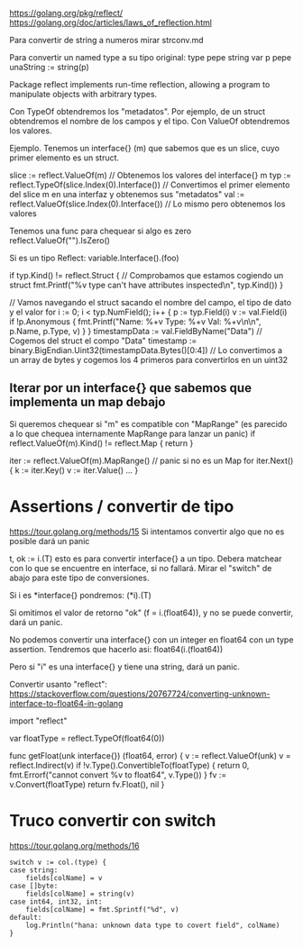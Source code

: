 https://golang.org/pkg/reflect/
https://golang.org/doc/articles/laws_of_reflection.html

Para convertir de string a numeros mirar strconv.md

Para convertir un named type a su tipo original:
  type pepe string
  var p pepe
  unaString := string(p)

Package reflect implements run-time reflection, allowing a program to manipulate objects with arbitrary types. 

Con TypeOf obtendremos los "metadatos". Por ejemplo, de un struct obtendremos el nombre de los campos y el tipo.
Con ValueOf obtendremos los valores.

Ejemplo.
Tenemos un interface{} (m) que sabemos que es un slice, cuyo primer elemento es un struct.

slice := reflect.ValueOf(m) // Obtenemos los valores del interface{} m
typ := reflect.TypeOf(slice.Index(0).Interface()) // Convertimos el primer elemento del slice m en una interfaz y obtenemos sus "metadatos"
val := reflect.ValueOf(slice.Index(0).Interface()) // Lo mismo pero obtenemos los valores

Tenemos una func para chequear si algo es zero
reflect.ValueOf("").IsZero()

Si es un tipo Reflect:
variable.Interface().(foo)


if typ.Kind() != reflect.Struct { // Comprobamos que estamos cogiendo un struct
  fmt.Printf("%v type can't have attributes inspected\n", typ.Kind())
}

// Vamos navegando el struct sacando el nombre del campo, el tipo de dato y el valor
for i := 0; i < typ.NumField(); i++ {
  p := typ.Field(i)
  v := val.Field(i)
  if !p.Anonymous {
    fmt.Printf("Name: %+v   Type: %+v   Val: %+v\n\n", p.Name, p.Type, v)
  }
}
timestampData := val.FieldByName("Data") // Cogemos del struct el compo "Data"
timestamp := binary.BigEndian.Uint32(timestampData.Bytes()[0:4]) // Lo convertimos a un array de bytes y cogemos los 4 primeros para convertirlos en un uint32


## Iterar por un interface{} que sabemos que implementa un map debajo
Si queremos chequear si "m" es compatible con "MapRange" (es parecido a lo que chequea internamente MapRange para lanzar un panic)
if reflect.ValueOf(m).Kind() != reflect.Map {
	return
}

iter := reflect.ValueOf(m).MapRange()  // panic si no es un Map
for iter.Next() {
	k := iter.Key()
	v := iter.Value()
	...
}


# Assertions / convertir de tipo
https://tour.golang.org/methods/15
Si intentamos convertir algo que no es posible dará un panic

t, ok := i.(T)
  esto es para convertir interface{} a un tipo. Debera matchear con lo que se encuentre en interface, si no fallará. Mirar el "switch" de abajo para este tipo de conversiones.

Si i es *interface{} pondremos:
(*i).(T)

Si omitimos el valor de retorno "ok" (f = i.(float64)), y no se puede convertir, dará un panic.

No podemos convertir una interface{} con un integer en float64 con un type assertion.
Tendremos que hacerlo asi: float64(i.(float64))

Pero si "i" es una interface{} y tiene una string, dará un panic.


Convertir usanto "reflect":
https://stackoverflow.com/questions/20767724/converting-unknown-interface-to-float64-in-golang

import "reflect"

var floatType = reflect.TypeOf(float64(0))

func getFloat(unk interface{}) (float64, error) {
    v := reflect.ValueOf(unk)
    v = reflect.Indirect(v)
	  if !v.Type().ConvertibleTo(floatType) {
        return 0, fmt.Errorf("cannot convert %v to float64", v.Type())
    }
    fv := v.Convert(floatType)
    return fv.Float(), nil
}


# Truco convertir con switch
https://tour.golang.org/methods/16

	switch v := col.(type) {
	case string:
		fields[colName] = v
	case []byte:
		fields[colName] = string(v)
	case int64, int32, int:
		fields[colName] = fmt.Sprintf("%d", v)
	default:
		log.Println("hana: unknown data type to covert field", colName)
	}
